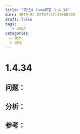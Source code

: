 ```yaml
---
title: "算法4 Java解答 1.4.34"
date: 2019-02-22T07:37:13+08:00
draft: false
tags:
   - JAVA
categories:
  - 技术
  - 归档
---
```



# 1.4.34

## 问题：


## 分析：


## 参考：



